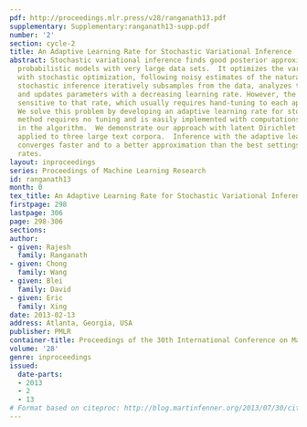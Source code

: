```yaml
---
pdf: http://proceedings.mlr.press/v28/ranganath13.pdf
supplementary: Supplementary:ranganath13-supp.pdf
number: '2'
section: cycle-2
title: An Adaptive Learning Rate for Stochastic Variational Inference
abstract: Stochastic variational inference finds good posterior approximations of
  probabilistic models with very large data sets.  It optimizes the variational objective
  with stochastic optimization, following noisy estimates of the natural gradient.  Operationally,
  stochastic inference iteratively subsamples from the data, analyzes the subsample,
  and updates parameters with a decreasing learning rate. However, the algorithm is
  sensitive to that rate, which usually requires hand-tuning to each application.
  We solve this problem by developing an adaptive learning rate for stochastic inference.  Our
  method requires no tuning and is easily implemented with computations already made
  in the algorithm.  We demonstrate our approach with latent Dirichlet allocation
  applied to three large text corpora.  Inference with the adaptive learning rate
  converges faster and to a better approximation than the best settings of hand-tuned
  rates.
layout: inproceedings
series: Proceedings of Machine Learning Research
id: ranganath13
month: 0
tex_title: An Adaptive Learning Rate for Stochastic Variational Inference
firstpage: 298
lastpage: 306
page: 298-306
sections: 
author:
- given: Rajesh
  family: Ranganath
- given: Chong
  family: Wang
- given: Blei
  family: David
- given: Eric
  family: Xing
date: 2013-02-13
address: Atlanta, Georgia, USA
publisher: PMLR
container-title: Proceedings of the 30th International Conference on Machine Learning
volume: '28'
genre: inproceedings
issued:
  date-parts:
  - 2013
  - 2
  - 13
# Format based on citeproc: http://blog.martinfenner.org/2013/07/30/citeproc-yaml-for-bibliographies/
---
```

